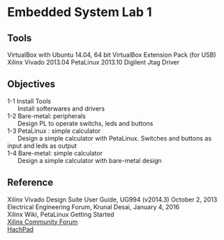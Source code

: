 Embedded System Lab 1 
============================================================================

Tools
----------------------------------------------------------------------------
VirtualBox with Ubuntu 14.04, 64 bit
VirtualBox Extension Pack (for USB)
Xilinx Vivado 2013.04
PetaLinux 2013.10
Digilent Jtag Driver


Objectives
----------------------------------------------------------------------------
1-1 Install Tools <br>
&nbsp; &nbsp; &nbsp; Install softerwares and drivers <br>
1-2 Bare-metal:   peripherals  <br>
&nbsp; &nbsp; &nbsp; Design PL to operate switchs, leds and buttons<br>
1-3 PetaLinux :   simple calculator   <br>
&nbsp; &nbsp; &nbsp; Design a simple calculator with PetaLinux. Switches and buttons as input and leds as output<br>
1-4 Bare-metal:   simple calculator   <br>
&nbsp; &nbsp; &nbsp; Design a simple calculator with bare-metal design<br>

Reference
----------------------------------------------------------------------------
Xilinx Vivado Design Suite User Guide, UG994 (v2014.3) October 2, 2013 <br>
Electrical Engineering Forum, Krunal Desai, January 4, 2016 <br>
Xilinx Wiki, PetaLinux Getting Started <br>
<a href="https://forums.xilinx.com/">Xilinx Community Forum</a> <br>
<a href="https://2016_embedded_system_lab.hackpad.com/LAB-1-gfmBsMZWKtI">HachPad </a><br>
